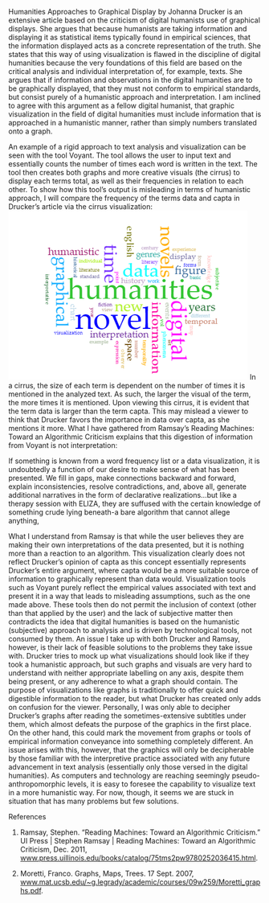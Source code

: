 Humanities Approaches to Graphical Display by Johanna Drucker is an extensive article based on the criticism of digital humanists use of graphical displays. She argues that because humanists are taking information and displaying it as statistical items typically found in empirical sciences, that the information displayed acts as a concrete representation of the truth. She states that this way of using visualization is flawed in the discipline of digital humanities because the very foundations of this field are based on the critical analysis and individual interpretation of, for example, texts. She argues that if information and observations in the digital humanities are to be graphically displayed, that they must not conform to empirical standards, but consist purely of a humanistic approach and interpretation. I am inclined to agree with this argument as a fellow digital humanist, that graphic visualization in the field of digital humanities must include information that is approached in a humanistic manner, rather than simply numbers translated onto a graph.

An example of a rigid approach to text analysis and visualization can be seen with the tool Voyant. The tool allows the user to input text and essentially counts the number of times each word is written in the text. The tool then creates both graphs and more creative visuals (the cirrus) to display each terms total, as well as their frequencies in relation to each other. To show how this tool’s output is misleading in terms of humanistic approach, I will compare the frequency of the terms data and capta in Drucker’s article via the cirrus visualization: 
![](Images/download.png)
In a cirrus, the size of each term is dependent on the number of times it is mentioned in the analyzed text. As such, the larger the visual of the term, the more times it is mentioned. Upon viewing this cirrus, it is evident that the term data is larger than the term capta. This may mislead a viewer to think that Drucker favors the importance in data over capta, as she mentions it more. What I have gathered from Ramsay’s Reading Machines: Toward an Algorithmic Criticism explains that this digestion of information from Voyant is not interpretation:

If something is known from a word frequency list or a data visualization, it is undoubtedly a function of our desire to make sense of what has been presented. We fill in gaps, make connections backward and forward, explain inconsistencies, resolve contradictions, and, above all, generate additional narratives in the form of declarative realizations…but like a therapy session with ELIZA, they are suffused with the certain knowledge of something crude lying beneath-a bare algorithm that cannot allege anything,

What I understand from Ramsay is that while the user believes they are making their own interpretations of the data presented, but it is nothing more than a reaction to an algorithm. This visualization clearly does not reflect Drucker’s opinion of capta as this concept essentially represents Drucker’s entire argument, where capta would be a more suitable source of information to graphically represent than data would. Visualization tools such as Voyant purely reflect the empirical values associated with text and present it in a way that leads to misleading assumptions, such as the one made above. These tools then do not permit the inclusion of context (other than that applied by the user) and the lack of subjective matter then contradicts the idea that digital humanities is based on the humanistic (subjective) approach to analysis and is driven by technological tools, not consumed by them.
An issue I take up with both Drucker and Ramsay, however, is their lack of feasible solutions to the problems they take issue with. Drucker tries to mock up what visualizations should look like if they took a humanistic approach, but such graphs and visuals are very hard to understand with neither appropriate labelling on any axis, despite them being present, or any adherence to what a graph should contain. The purpose of visualizations like graphs is traditionally to offer quick and digestible information to the reader, but what Drucker has created only adds on confusion for the viewer. Personally, I was only able to decipher Drucker’s graphs after reading the sometimes-extensive subtitles under them, which almost defeats the purpose of the graphics in the first place. On the other hand, this could mark the movement from graphs or tools of empirical information conveyance into something completely different. An issue arises with this, however, that the graphics will only be decipherable by those familiar with the interpretive practice associated with any future advancement in text analysis (essentially only those versed in the digital humanities). As computers and technology are reaching seemingly pseudo-anthropomorphic levels, it is easy to foresee the capability to visualize text in a more humanistic way. For now, though, it seems we are stuck in situation that has many problems but few solutions. 

References
1.	Ramsay, Stephen. “Reading Machines: Toward an Algorithmic Criticism.” UI Press | Stephen Ramsay | Reading Machines: Toward an Algorithmic Criticism, Dec. 2011, www.press.uillinois.edu/books/catalog/75tms2pw9780252036415.html.

2.	Moretti, Franco. Graphs, Maps, Trees. 17 Sept. 2007, www.mat.ucsb.edu/~g.legrady/academic/courses/09w259/Moretti_graphs.pdf.

